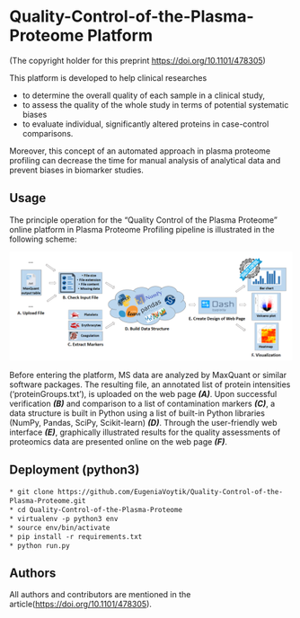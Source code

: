 # Quality-Control-of-the-Plasma-Proteome Platform
(The copyright holder for this preprint https://doi.org/10.1101/478305)

This platform is developed to help clinical researches 
- to determine the overall quality of each sample in a clinical study, 
- to assess the quality of the whole study in terms of potential systematic biases 
- to evaluate individual, significantly altered proteins in case-control comparisons.

Moreover, this concept of an automated approach in plasma proteome profiling can decrease the time for manual analysis 
of analytical data and prevent biases in biomarker studies.

## Usage
The principle operation for the “Quality Control of the Plasma Proteome” online platform in Plasma Proteome Profiling 
pipeline is illustrated in the following scheme:

![Computational Quality Control of the Plasma Proteome workflow](Images/workflow.png)

Before entering the platform, MS data are analyzed by MaxQuant or similar software packages. 
The resulting file, an annotated list of protein intensities (‘proteinGroups.txt’), 
is uploaded on the web page **_(A)_**. Upon successful verification **_(B)_** and 
comparison to a list of contamination markers **_(C)_**, a data structure is built 
in Python using a list of built-in Python libraries (NumPy, Pandas, SciPy, 
Scikit-learn) **_(D)_**. Through the user-friendly web interface **_(E)_**, 
graphically illustrated results for the quality assessments of proteomics data 
are presented online on the web page **_(F)_**. 


## Deployment (python3)
```
* git clone https://github.com/EugeniaVoytik/Quality-Control-of-the-Plasma-Proteome.git
* cd Quality-Control-of-the-Plasma-Proteome
* virtualenv -p python3 env
* source env/bin/activate
* pip install -r requirements.txt
* python run.py
```

## Authors
All authors and contributors are mentioned in the article(https://doi.org/10.1101/478305).

